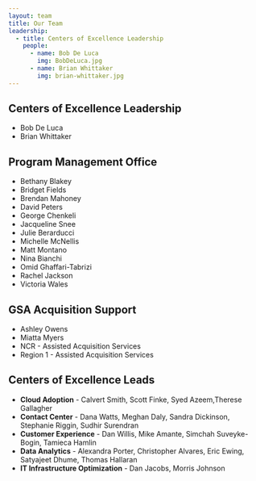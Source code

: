 ```yaml
---
layout: team
title: Our Team
leadership:
  - title: Centers of Excellence Leadership
    people:
      - name: Bob De Luca
        img: BobDeLuca.jpg 
      - name: Brian Whittaker
        img: brian-whittaker.jpg 
---
```

## Centers of Excellence Leadership
- Bob De Luca 
- Brian Whittaker

## Program Management Office

- Bethany Blakey
- Bridget Fields
- Brendan Mahoney
- David Peters
- George Chenkeli
- Jacqueline Snee
- Julie Berarducci
- Michelle McNellis
- Matt Montano
- Nina Bianchi
- Omid Ghaffari-Tabrizi
- Rachel Jackson
- Victoria Wales

## GSA Acquisition Support

- Ashley Owens
- Miatta Myers
- NCR - Assisted Acquisition Services
- Region 1 - Assisted Acquisition Services

## Centers of Excellence Leads

- **Cloud Adoption** - Calvert Smith, Scott Finke, Syed Azeem,Therese Gallagher
- **Contact Center** - Dana Watts, Meghan Daly, Sandra Dickinson, Stephanie Riggin, Sudhir Surendran
- **Customer Experience** - Dan Willis, Mike Amante, Simchah Suveyke-Bogin, Tamieca Hamlin
- **Data Analytics** - Alexandra Porter, Christopher Alvares, Eric Ewing, Satyajeet Dhume, Thomas Hallaran
- **IT Infrastructure Optimization** - Dan Jacobs, Morris Johnson